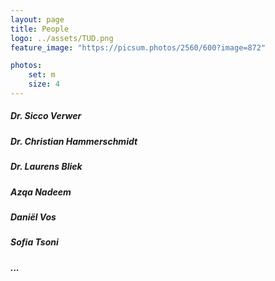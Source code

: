 ```yaml
---
layout: page
title: People
logo: ../assets/TUD.png
feature_image: "https://picsum.photos/2560/600?image=872"

photos:
    set: m
    size: 4
---
```


##### Dr. Sicco Verwer

##### Dr. Christian Hammerschmidt

##### Dr. Laurens Bliek

##### Azqa Nadeem

##### Daniël Vos

##### Sofia Tsoni

##### ...
